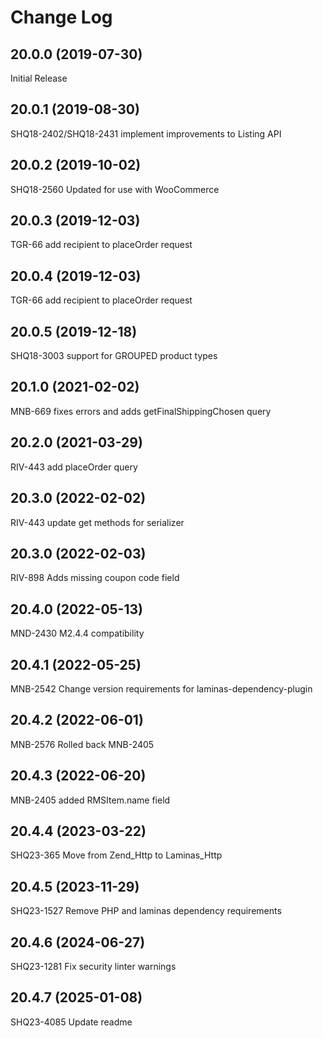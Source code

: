 # Change Log


## 20.0.0 (2019-07-30)
Initial Release


## 20.0.1 (2019-08-30)
SHQ18-2402/SHQ18-2431 implement improvements to Listing API


## 20.0.2 (2019-10-02)
SHQ18-2560 Updated for use with WooCommerce


## 20.0.3 (2019-12-03)
TGR-66 add recipient to placeOrder request


## 20.0.4 (2019-12-03)
TGR-66 add recipient to placeOrder request

## 20.0.5 (2019-12-18)
SHQ18-3003 support for GROUPED product types


## 20.1.0 (2021-02-02)
MNB-669 fixes errors and adds getFinalShippingChosen query


## 20.2.0 (2021-03-29)
RIV-443 add placeOrder query


## 20.3.0 (2022-02-02)
RIV-443 update get methods for serializer


## 20.3.0 (2022-02-03)
RIV-898 Adds missing coupon code field


## 20.4.0 (2022-05-13)
MND-2430 M2.4.4 compatibility


## 20.4.1 (2022-05-25)
MNB-2542 Change version requirements for laminas-dependency-plugin


## 20.4.2 (2022-06-01)
MNB-2576 Rolled back MNB-2405


## 20.4.3 (2022-06-20)
MNB-2405 added RMSItem.name field


## 20.4.4 (2023-03-22)
SHQ23-365 Move from Zend_Http to Laminas_Http


## 20.4.5 (2023-11-29)
SHQ23-1527 Remove PHP and laminas dependency requirements


## 20.4.6 (2024-06-27)
SHQ23-1281 Fix security linter warnings


## 20.4.7 (2025-01-08)
SHQ23-4085 Update readme


